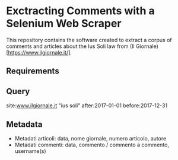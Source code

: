 # Exctracting Comments with a Selenium Web Scraper

This repository contains the software created to extract a corpus of comments and articles about the Ius Soli law from (Il Giornale)[https://www.ilgiornale.it/]. 

## Requirements



## Query 

site:www.ilgiornale.it "ius soli" after:2017-01-01 before:2017-12-31


## Metadata

- Metadati articoli: data, nome giornale, numero articolo, autore 
- Metadati commenti: data, commento / commento a commento, username(s)

